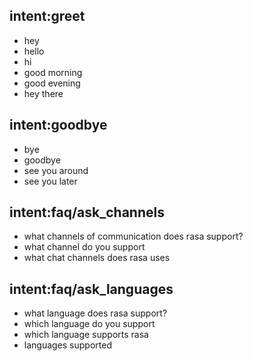 ## intent:greet
- hey
- hello
- hi
- good morning
- good evening
- hey there

## intent:goodbye
- bye
- goodbye
- see you around
- see you later

## intent:faq/ask_channels
- what channels of communication does rasa support?
- what channel do you support
- what chat channels does rasa uses

## intent:faq/ask_languages
- what language does rasa support?
- which language do you support
- which language supports rasa
- languages supported

